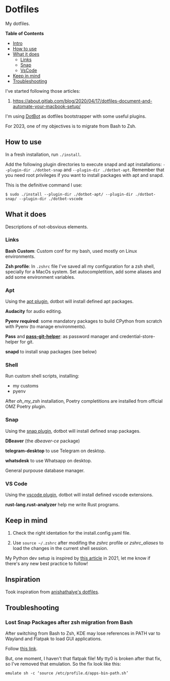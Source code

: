 # Dotfiles

My dotfiles.

**Table of Contents**

- [Intro](#intro)
- [How to use](#how-to-use)
- [What it does](#what-it-does)
  - [Links](#links)
  - [Snap](#snap)
  - [VsCode](#vs-code)
- [Keep in mind](#keep-in-mind)
- [Troubleshooting](#troubleshooting)

I've started following those articles:

1. https://about.gitlab.com/blog/2020/04/17/dotfiles-document-and-automate-your-macbook-setup/

I'm using [DotBot](https://github.com/anishathalye/dotbot) as dotfiles bootstrapper with some useful plugins.

For 2023, one of my objectives is to migrate from Bash to Zsh.

## How to use

In a fresh installation, run `./install`.

Add the following plugin directories to execute snapd and apt installations: `--plugin-dir ./dotbot-snap` and `--plugin-dir ./dotbot-apt`. Remember that you need root privileges if you want to install packages with apt and snapd.

This is the definitive command I use:

    $ sudo ./install --plugin-dir ./dotbot-apt/ --plugin-dir ./dotbot-snap/ --plugin-dir ./dotbot-vscode

## What it does

Descriptions of not-obsvious elements.

### Links

**Bash Custom**: Custom conf for my bash, used mostly on Linux environments.

**Zsh profile**: In `.zshrc` file I've saved all my configuration for a zsh shell, specially for a MacOs system. Set autocompletition, add some aliases and add some environment variables.

### Apt

Using the [apt plugin](https://github.com/bryant1410/dotbot-apt), dotbot will install defined apt packages.

**Audacity** for audio editing.

**Pyenv required**: some mandatory packages to build CPython from scratch with Pyenv (to manage environments).

**Pass** and **[pass-git-helper](https://github.com/languitar/pass-git-helper)**: as password manager and credential-store-helper for git.

**snapd** to install snap packages (see below)

### Shell

Run custom shell scripts, installing:

- my customs
- pyenv

After _oh_my_zsh_ installation, Poetry completitions are installed from official OMZ Poetry plugin.

### Snap

Using the [snap plugin](https://github.com/DrDynamic/dotbot-snap), dotbot will install defined snap packages.

**DBeaver** (the _dbeaver-ce_ package)

**telegram-desktop** to use Telegram on desktop.

**whatsdesk** to use Whatsapp on desktop.

General purpouse database manager.

### VS Code

Using the [vscode plugin](https://github.com/hujianxin/dotbot-vscode), dotbot will install defined vscode extensions.

**rust-lang.rust-analyzer** help me write Rust programs.

## Keep in mind

1. Check the right identation for the install.config.yaml file.

2. Use `source ~/.zshrc` after modifing the _zshrc_ profile or _zshrc_aliases_ to load the changes in the current shell session.

My Python dev setup is inspired by [this article](https://mitelman.engineering/blog/python-best-practice/automating-python-best-practices-for-a-new-project/) in 2021, let me know if there's any new best practice to follow!

## Inspiration

Took inspiration from [anishathalye's dotfiles](https://github.com/anishathalye/dotfiles).

## Troubleshooting

### Lost Snap Packages after zsh migration from Bash

After switching from Bash to Zsh, KDE may lose references in PATH var to Wayland and Flatpak to load GUI applications.

Follow [this link](https://hackingathome.medium.com/how-to-restore-ubuntu-apps-installed-from-snap-after-switching-to-zshell-from-bash-c69208625ba0).

But, one moment, I haven't that flatpak file! My tty0 is broken after that fix, so I've removed that emulation. So the fix look like this:

    emulate sh -c ‘source /etc/profile.d/apps-bin-path.sh’
